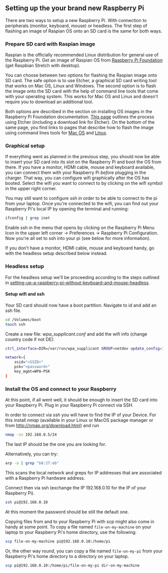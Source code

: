## Setting up the  your brand new Raspberry Pi

There are two ways to setup a new Raspberry Pi. With connection to peripherals (monitor, keyboard, mouse) or headless.
The first step of flashing an image of Raspian OS onto an SD card is the same for both ways.

### Prepare SD card with Raspian image

Raspian is the officially recommended Linux distribution for general use of the Raspberry Pi.
Get an image of Raspian OS from [Raspberry Pi Foundation](https://www.raspberrypi.org/downloads/raspbian/)
(get Raspbian Stretch with desktop).

You can choose between two options for flashing the Raspian image onto SD card.
The safe option is to use Etcher, a graphical SD card writing tool that works on Mac OS, Linux and Windows.
The second option is to flash the image onto the SD card with the help of command line tools that come with your operating system.
This works for Mac OS and Linux and doesn't require you to download an additional tool.

Both options are described in the section on installing OS images in the Raspberry Pi Foundation documentation.
[This page](https://www.raspberrypi.org/documentation/installation/installing-images/) outlines the process using Etcher (including a download link for Etcher). 
On the bottom of the same page, you find links to pages that describe how to flash the image using command lines tools for [Mac OS](https://www.raspberrypi.org/documentation/installation/installing-images/mac.md) and [Linux](https://www.raspberrypi.org/documentation/installation/installing-images/linux.md).

### Graphical setup

If everything went as planned in the previous step, you should now be able to insert your SD card into its slot on the Raspberry Pi and boot the OS from there.
If you have a monitor, HDMI cable, mouse and keyboard available, you can connect them with your Raspberry Pi *before* plugging in the charger.
That way, you can configure wifi graphically after the OS has booted. 
Select the wifi you want to connect to by clicking on the wifi symbol in the upper right corner.

You may still want to configure ssh in order to be able to connect to the pi from your laptop.
Once you're connected to the wifi, you can find out your Raspberry Pi's local IP by opening the terminal and running:
```bash
ifconfig | grep inet
```
Enable ssh in the menu that opens by clicking on the Raspberry Pi Menu Icon in the upper left corner → Preferences → Raspberry Pi Configuration.
Now you're all set to ssh into your pi (see below for more information).

If you don't have a monitor, HDMI cable, mouse and keyboard handy, go with the headless setup described below instead.

### Headless setup

For the headless setup we'll be proceeding according to the steps outlined in [setting-up-a-raspberry-pi-without-keyboard-and-mouse-headless](https://medium.com/@maheshsenni/setting-up-a-raspberry-pi-without-keyboard-and-mouse-headless-9359e0926807).

#### Setup wifi and ssh

Your SD card should now have a boot partition. Navigate to id and add an ssh file.
```bash
cd /Volumes/boot
touch ssh
```

Create a new file: *wpa_supplicant.conf* and add the wifi info (change country code if not DE):

```bash
ctrl_interface=DIR=/var/run/wpa_supplicant GROUP=netdev update_config=1 country=DE

network={
    ssid="<SSID>"
    psk="<password>"
    key_mgmt=WPA-PSK
}
```

### Install the OS and connect to your Raspberry

At this point, if all went well, it should be enough to insert the SD card into your Raspberry Pi. Plug in your Raspberry Pi connect via SSH.

In order to connect via ssh you will have to find the IP of your Device. For this install *nmap* (available in your Linux or MacOS package manager or from http://nmap.org/download.html) and run

```bash
nmap -sn 192.168.0.5/24
```

The last IP should be the one you are looking for. 

Alternatively, you can try:
```bash
arp -a | grep "b8:27:eb"
```
This scans the local network and greps for IP addresses that are associated with a Raspberry Pi hardware address.

Connect then via ssh (exchange the IP 192.168.0.10 for the IP of your Raspberry Pi).

```bash
ssh pi@192.168.0.10
```

At this moment the password should be still the default one.

Copying files from and to your Raspberry Pi with scp might also come in handy at some point.
To copy a file named `file-on-my-machine` on your laptop to your Raspberry Pi's home directory, use the following:

```bash
scp file-on-my-machine pi@192.168.0.10:/home/pi
```

Or, the other way round, you can copy a file named `file-on-my-pi` from your Raspberry Pi's home directory to a directory on your laptop.

```bash
scp pi@192.168.0.10:/home/pi/file-on-my-pi dir-on-my-machine
```
